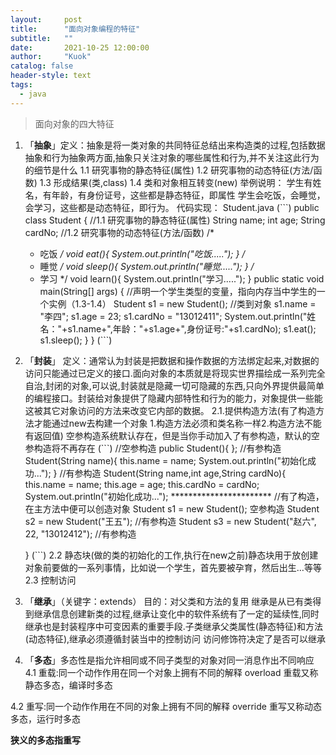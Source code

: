 ```yaml
---
layout:     post
title:      "面向对象编程的特征"
subtitle:   ""
date:       2021-10-25 12:00:00
author:     "Kuok"
catalog: false
header-style: text
tags:
  - java
---
```

>面向对象的四大特征

1. 「**抽象**」定义：抽象是将一类对象的共同特征总结出来构造类的过程,包括数据抽象和行为抽象两方面,抽象只关注对象的哪些属性和行为,并不关注这此行为的细节是什么
1.1 研究事物的静态特征(属性)
1.2 研究事物的动态特征(方法/函数)
1.3 形成结果(类,class)
1.4 类和对象相互转变(new)
举例说明：
学生有姓名，有年龄，有身份证号，这些都是静态特征，即属性
学生会吃饭，会睡觉，会学习，这些都是动态特征，即行为。
代码实现：
Student.java
(```)
public class Student {
	//1.1 研究事物的静态特征(属性)
	String name;
	int age;
	String cardNo;
	//1.2 研究事物的动态特征(方法/函数)
	/*
	 * 吃饭
	 */
	void eat(){
		System.out.println("吃饭.....");
	}
	/*
	 * 睡觉
	 */
	void sleep(){
		System.out.println("睡觉.....");
	}
	/*
	 * 学习
	 */
	void learn(){
		System.out.println("学习.....");
	}
	public static void main(String[] args) {
	//声明一个学生类型的变量，指向内存当中学生的一个实例（1.3-1.4）
		Student s1 = new Student();  //类到对象
		s1.name = "李四";
		s1.age = 23;
		s1.cardNo = "13012411";
		System.out.println("姓名："+s1.name+",年龄："+s1.age+",身份证号:"+s1.cardNo);
		s1.eat();
		s1.sleep();
		}
}
(```)


2. 「**封装**」
定义：通常认为封装是把数据和操作数据的方法绑定起来,对数据的访问只能通过已定义的接口.面向对象的本质就是将现实世界描绘成一系列完全自治,封闭的对象,可以说,封装就是隐藏一切可隐藏的东西,只向外界提供最简单的编程接口。封装给对象提供了隐藏内部特性和行为的能力，对象提供一些能这被其它对象访问的方法来改变它内部的数据。
2.1.提供构造方法(有了构造方法才能通过new去构建一个对象
1.构造方法必须和类名称一样2.构造方法不能有返回值)
空参构造系统默认存在，但是当你手动加入了有参构造，默认的空参构造将不再存在
(```)
	//空参构造
	public Student(){ };
	//有参构造
	Student(String name){
		this.name = name;
		System.out.println("初始化成功...");
	}
	//有参构造
	Student(String name,int age,String cardNo){
		this.name = name;
		this.age = age;
		this.cardNo = cardNo;
		System.out.println("初始化成功...");
		***********************
		//有了构造，在主方法中便可以创造对象
		Student s1 = new Student();    空参构造
		Student s2 = new Student("王五");  //有参构造
		Student s3 = new Student("赵六", 22, "13012412");  //有参构造
		
	}
(```)
2.2 静态块(做的类的初始化的工作,执行在new之前)静态块用于放创建对象前要做的一系列事情，比如说一个学生，首先要被孕育，然后出生…等等
2.3 控制访问
3. 「**继承**」（关键字：extends）
目的：对父类和方法的复用
继承是从已有类得到继承信息创建新类的过程,继承让变化中的软件系统有了一定的延续性,同时继承也是封装程序中可变因素的重要手段.子类继承父类属性(静态特征)和方法(动态特征),继承必须遵循封装当中的控制访问
访问修饰符决定了是否可以继承
4. 「**多态**」多态性是指允许相同或不同子类型的对象对同一消息作出不同响应
4.1 重载:同一个动作作用在同一个对象上拥有不同的解释 overload
重载又称静态多态，编译时多态

4.2 重写:同一个动作作用在不同的对象上拥有不同的解释 override
重写又称动态多态，运行时多态

**狭义的多态指重写**


